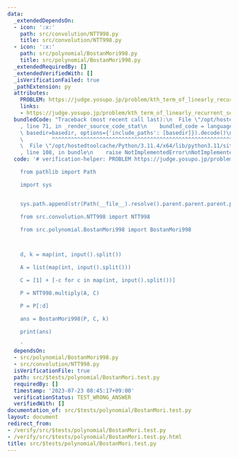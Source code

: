 ```yaml
---
data:
  _extendedDependsOn:
  - icon: ':x:'
    path: src/convolution/NTT998.py
    title: src/convolution/NTT998.py
  - icon: ':x:'
    path: src/polynomial/BostanMori998.py
    title: src/polynomial/BostanMori998.py
  _extendedRequiredBy: []
  _extendedVerifiedWith: []
  _isVerificationFailed: true
  _pathExtension: py
  attributes:
    PROBLEM: https://judge.yosupo.jp/problem/kth_term_of_linearly_recurrent_sequence
    links:
    - https://judge.yosupo.jp/problem/kth_term_of_linearly_recurrent_sequence
  bundledCode: "Traceback (most recent call last):\n  File \"/opt/hostedtoolcache/Python/3.11.4/x64/lib/python3.11/site-packages/onlinejudge_verify/documentation/build.py\"\
    , line 71, in _render_source_code_stat\n    bundled_code = language.bundle(stat.path,\
    \ basedir=basedir, options={'include_paths': [basedir]}).decode()\n          \
    \         ^^^^^^^^^^^^^^^^^^^^^^^^^^^^^^^^^^^^^^^^^^^^^^^^^^^^^^^^^^^^^^^^^^^^^^^^^^^^^^^^^\n\
    \  File \"/opt/hostedtoolcache/Python/3.11.4/x64/lib/python3.11/site-packages/onlinejudge_verify/languages/python.py\"\
    , line 108, in bundle\n    raise NotImplementedError\nNotImplementedError\n"
  code: '# verification-helper: PROBLEM https://judge.yosupo.jp/problem/kth_term_of_linearly_recurrent_sequence

    from pathlib import Path

    import sys


    sys.path.append(str(Path(__file__).resolve().parent.parent.parent.parent))

    from src.convolution.NTT998 import NTT998

    from src.polynomial.BostanMori998 import BostanMori998



    d, k = map(int, input().split())

    A = list(map(int, input().split()))

    C = [1] + [-c for c in map(int, input().split())]

    P = NTT998.multiply(A, C)

    P = P[:d]

    ans = BostanMori998(P, C, k)

    print(ans)

    '
  dependsOn:
  - src/polynomial/BostanMori998.py
  - src/convolution/NTT998.py
  isVerificationFile: true
  path: src/$tests/polynomial/BostanMori.test.py
  requiredBy: []
  timestamp: '2023-07-23 08:45:17+09:00'
  verificationStatus: TEST_WRONG_ANSWER
  verifiedWith: []
documentation_of: src/$tests/polynomial/BostanMori.test.py
layout: document
redirect_from:
- /verify/src/$tests/polynomial/BostanMori.test.py
- /verify/src/$tests/polynomial/BostanMori.test.py.html
title: src/$tests/polynomial/BostanMori.test.py
---
```

